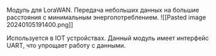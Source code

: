 Модуль для LoraWAN.
Передача небольших данных на большие расстояния с минимальным энергопотреблением. 
![[Pasted image 20240105191400.png]]

Используется в IOT устройствах.
Данный модуль имеет интерфейс UART, что упрощает работу с данными. 